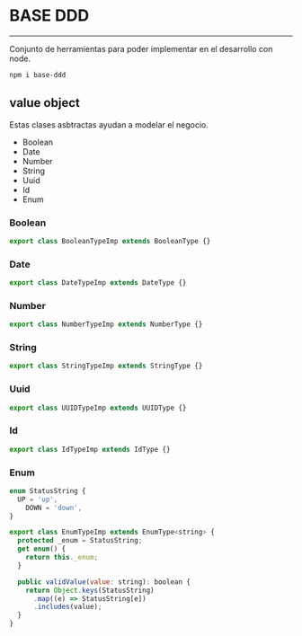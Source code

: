 # BASE DDD
----
Conjunto de herramientas para poder implementar en el desarrollo con node.
``` bash
npm i base-ddd
```
## value object
Estas clases asbtractas ayudan a modelar el negocio.
- Boolean
- Date
- Number
- String
- Uuid
- Id
- Enum

### Boolean
```jsx
export class BooleanTypeImp extends BooleanType {}
```

### Date
```jsx
export class DateTypeImp extends DateType {}
```

### Number
```jsx
export class NumberTypeImp extends NumberType {}
```

### String
```jsx
export class StringTypeImp extends StringType {}
```

### Uuid
```jsx
export class UUIDTypeImp extends UUIDType {}
```

### Id
```jsx
export class IdTypeImp extends IdType {}
```

### Enum
```jsx
enum StatusString {
  UP = 'up',
    DOWN = 'down',
}

export class EnumTypeImp extends EnumType<string> {
  protected _enum = StatusString;
  get enum() {
    return this._enum;
  }

  public validValue(value: string): boolean {
    return Object.keys(StatusString)
      .map((e) => StatusString[e])
      .includes(value);
  }
}
```

